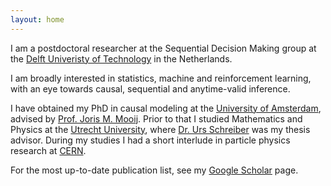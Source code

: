 ```yaml
---
layout: home
---
```


I am a postdoctoral researcher at the Sequential Decision Making group at the <a href="https://www.tudelft.nl">Delft Univeristy of Technology</a> in the Netherlands. 

I am broadly interested in statistics, machine and reinforcement learning, with an eye towards  causal, sequential and anytime-valid inference. 

I have obtained my PhD in causal modeling at the <a href="https://www.uva.nl">University of Amsterdam</a>, advised by <a href="https://staff.fnwi.uva.nl/j.m.mooij">Prof. Joris M. Mooij</a>. Prior to that I studied Mathematics and Physics at the <a href="https://www.uu.nl">Utrecht University</a>, where [Dr. Urs Schreiber](https://ncatlab.org/nlab/show/Urs+Schreiber) was my thesis advisor. During my studies I had a short interlude in particle physics research at [CERN](https://home.cern/). 

For the most up-to-date publication list, see my [Google Scholar](https://scholar.google.nl/citations?user=UGhA4YgAAAAJ&hl=nl) page.
